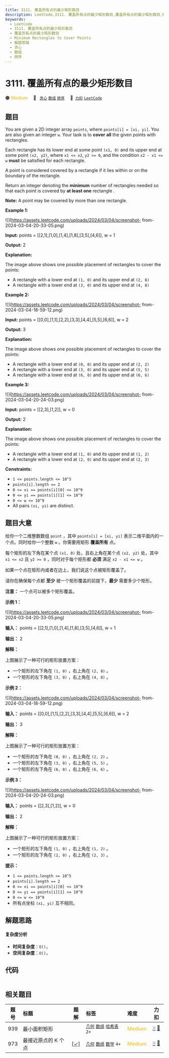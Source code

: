 ```yaml
---
title: 3111. 覆盖所有点的最少矩形数目
description: LeetCode,3111. 覆盖所有点的最少矩形数目,覆盖所有点的最少矩形数目,Minimum Rectangles to Cover Points,解题思路,贪心,数组,排序
keywords:
  - LeetCode
  - 3111. 覆盖所有点的最少矩形数目
  - 覆盖所有点的最少矩形数目
  - Minimum Rectangles to Cover Points
  - 解题思路
  - 贪心
  - 数组
  - 排序
---
```


# 3111. 覆盖所有点的最少矩形数目

🟠 <font color=#ffb800>Medium</font>&emsp; 🔖&ensp; [`贪心`](/tag/greedy.md) [`数组`](/tag/array.md) [`排序`](/tag/sorting.md)&emsp; 🔗&ensp;[`力扣`](https://leetcode.cn/problems/minimum-rectangles-to-cover-points) [`LeetCode`](https://leetcode.com/problems/minimum-rectangles-to-cover-points)

## 题目

You are given a 2D integer array `points`, where `points[i] = [xi, yi]`. You
are also given an integer `w`. Your task is to **cover** **all** the given
points with rectangles.

Each rectangle has its lower end at some point `(x1, 0)` and its upper end at
some point `(x2, y2)`, where `x1 <= x2`, `y2 >= 0`, and the condition `x2 - x1
<= w` **must** be satisfied for each rectangle.

A point is considered covered by a rectangle if it lies within or on the
boundary of the rectangle.

Return an integer denoting the **minimum** number of rectangles needed so that
each point is covered by **at least one** rectangle _._

**Note:** A point may be covered by more than one rectangle.



**Example 1:**

![](https://assets.leetcode.com/uploads/2024/03/04/screenshot-
from-2024-03-04-20-33-05.png)

**Input:** points = [[2,1],[1,0],[1,4],[1,8],[3,5],[4,6]], w = 1

**Output:** 2

**Explanation:**

The image above shows one possible placement of rectangles to cover the
points:

  * A rectangle with a lower end at `(1, 0)` and its upper end at `(2, 8)`
  * A rectangle with a lower end at `(3, 0)` and its upper end at `(4, 8)`

**Example 2:**

![](https://assets.leetcode.com/uploads/2024/03/04/screenshot-
from-2024-03-04-18-59-12.png)

**Input:** points = [[0,0],[1,1],[2,2],[3,3],[4,4],[5,5],[6,6]], w = 2

**Output:** 3

**Explanation:**

The image above shows one possible placement of rectangles to cover the
points:

  * A rectangle with a lower end at `(0, 0)` and its upper end at `(2, 2)`
  * A rectangle with a lower end at `(3, 0)` and its upper end at `(5, 5)`
  * A rectangle with a lower end at `(6, 0)` and its upper end at `(6, 6)`

**Example 3:**

![](https://assets.leetcode.com/uploads/2024/03/04/screenshot-
from-2024-03-04-20-24-03.png)

**Input:** points = [[2,3],[1,2]], w = 0

**Output:** 2

**Explanation:**

The image above shows one possible placement of rectangles to cover the
points:

  * A rectangle with a lower end at `(1, 0)` and its upper end at `(1, 2)`
  * A rectangle with a lower end at `(2, 0)` and its upper end at `(2, 3)`



**Constraints:**

  * `1 <= points.length <= 10^5`
  * `points[i].length == 2`
  * `0 <= xi == points[i][0] <= 10^9`
  * `0 <= yi == points[i][1] <= 10^9`
  * `0 <= w <= 10^9`
  * All pairs `(xi, yi)` are distinct.


## 题目大意

给你一个二维整数数组 `point` ，其中 `points[i] = [xi, yi]` 表示二维平面内的一个点。同时给你一个整数 `w` 。你需要用矩形
**覆盖所有**  点。

每个矩形的左下角在某个点 `(x1, 0)` 处，且右上角在某个点 `(x2, y2)` 处，其中 `x1 <= x2` 且 `y2 >= 0`
，同时对于每个矩形都 **必须**  满足 `x2 - x1 <= w` 。

如果一个点在矩形内或者在边上，我们说这个点被矩形覆盖了。

请你在确保每个点都 **至少**  被一个矩形覆盖的前提下，**最少**  需要多少个矩形。

**注意：** 一个点可以被多个矩形覆盖。



**示例 1：**

![](https://assets.leetcode.com/uploads/2024/03/04/screenshot-
from-2024-03-04-20-33-05.png)

**输入：** points = [[2,1],[1,0],[1,4],[1,8],[3,5],[4,6]], w = 1

**输出：** 2

**解释：**

上图展示了一种可行的矩形放置方案：

  * 一个矩形的左下角在 `(1, 0)` ，右上角在 `(2, 8)` 。
  * 一个矩形的左下角在 `(3, 0)` ，右上角在 `(4, 8)` 。

**示例 2：**

![](https://assets.leetcode.com/uploads/2024/03/04/screenshot-
from-2024-03-04-18-59-12.png)

**输入：** points = [[0,0],[1,1],[2,2],[3,3],[4,4],[5,5],[6,6]], w = 2

**输出：** 3

**解释：**

上图展示了一种可行的矩形放置方案：

  * 一个矩形的左下角在 `(0, 0)` ，右上角在 `(2, 2)` 。
  * 一个矩形的左下角在 `(3, 0)` ，右上角在 `(5, 5)` 。
  * 一个矩形的左下角在 `(6, 0)` ，右上角在 `(6, 6)` 。

**示例 3：**

![](https://assets.leetcode.com/uploads/2024/03/04/screenshot-
from-2024-03-04-20-24-03.png)

**输入：** points = [[2,3],[1,2]], w = 0

**输出：** 2

**解释：**

上图展示了一种可行的矩形放置方案：

  * 一个矩形的左下角在 `(1, 0)` ，右上角在 `(1, 2)` 。
  * 一个矩形的左下角在 `(2, 0)` ，右上角在 `(2, 3)` 。



**提示：**

  * `1 <= points.length <= 10^5`
  * `points[i].length == 2`
  * `0 <= xi == points[i][0] <= 10^9`
  * `0 <= yi == points[i][1] <= 10^9`
  * `0 <= w <= 10^9`
  * 所有点坐标 `(xi, yi)` 互不相同。


## 解题思路

#### 复杂度分析

- **时间复杂度**：`O()`，
- **空间复杂度**：`O()`，

## 代码

```javascript

```

## 相关题目

<!-- prettier-ignore -->
| 题号 | 标题 | 题解 | 标签 | 难度 | 力扣 |
| :------: | :------ | :------: | :------ | :------ | :------: |
| 939 | 最小面积矩形 |  |  [`几何`](/tag/geometry.md) [`数组`](/tag/array.md) [`哈希表`](/tag/hash-table.md) `2+` | <font color=#ffb800>Medium</font> | [🀄️](https://leetcode.cn/problems/minimum-area-rectangle) [🔗](https://leetcode.com/problems/minimum-area-rectangle) |
| 973 | 最接近原点的 K 个点 | [[✓]](/problem/0973.md) |  [`几何`](/tag/geometry.md) [`数组`](/tag/array.md) [`数学`](/tag/math.md) `4+` | <font color=#ffb800>Medium</font> | [🀄️](https://leetcode.cn/problems/k-closest-points-to-origin) [🔗](https://leetcode.com/problems/k-closest-points-to-origin) |
